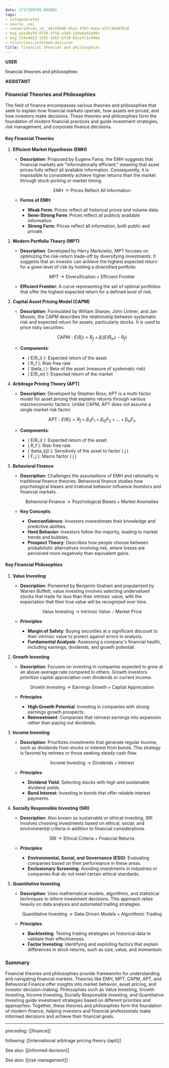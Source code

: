 ```yaml
---
date: 1717268785.805001
tags:
- autogenerated
- source__oai
- conversation_id__44c599d0-b5a1-4f63-beba-a5fc36d87619
- msg_aaa28af9-9710-4f56-a3dd-234a0a65a99c
- msg_334e4023-1265-4265-bf38-02cefc1c499a
- colorclass/informed-decision
title: financial theories and philosophies
---
```


**USER**

financial theories and philosophies


**ASSISTANT**

### Financial Theories and Philosophies

The field of finance encompasses various theories and philosophies that seek to explain how financial markets operate, how assets are priced, and how investors make decisions. These theories and philosophies form the foundation of modern financial practices and guide investment strategies, risk management, and corporate finance decisions.

#### Key Financial Theories

1. **Efficient Market Hypothesis (EMH)**
   - **Description**: Proposed by Eugene Fama, the EMH suggests that financial markets are "informationally efficient," meaning that asset prices fully reflect all available information. Consequently, it is impossible to consistently achieve higher returns than the market through stock-picking or market timing.
   
     $$ \text{EMH} \longrightarrow \text{Prices Reflect All Information} $$
   
   - **Forms of EMH**:
     - **Weak Form**: Prices reflect all historical prices and volume data.
     - **Semi-Strong Form**: Prices reflect all publicly available information.
     - **Strong Form**: Prices reflect all information, both public and private.

2. **Modern Portfolio Theory (MPT)**
   - **Description**: Developed by Harry Markowitz, MPT focuses on optimizing the risk-return trade-off by diversifying investments. It suggests that an investor can achieve the highest expected return for a given level of risk by holding a diversified portfolio.
   
     $$ \text{MPT} \longrightarrow \text{Diversification} + \text{Efficient Frontier} $$
   
   - **Efficient Frontier**: A curve representing the set of optimal portfolios that offer the highest expected return for a defined level of risk.

3. **Capital Asset Pricing Model (CAPM)**
   - **Description**: Formulated by William Sharpe, John Lintner, and Jan Mossin, the CAPM describes the relationship between systematic risk and expected return for assets, particularly stocks. It is used to price risky securities.
   
     $$ \text{CAPM} : E(R_i) = R_f + \beta_i (E(R_m) - R_f) $$
   
   - **Components**:
     - \( E(R_i) \): Expected return of the asset
     - \( R_f \): Risk-free rate
     - \( \beta_i \): Beta of the asset (measure of systematic risk)
     - \( E(R_m) \): Expected return of the market

4. **Arbitrage Pricing Theory (APT)**
   - **Description**: Developed by Stephen Ross, APT is a multi-factor model for asset pricing that explains returns through various macroeconomic factors. Unlike CAPM, APT does not assume a single market risk factor.
   
     $$ \text{APT} : E(R_i) = R_f + \beta_{i1}F_1 + \beta_{i2}F_2 + ... + \beta_{in}F_n $$
   
   - **Components**:
     - \( E(R_i) \): Expected return of the asset
     - \( R_f \): Risk-free rate
     - \( \beta_{ij} \): Sensitivity of the asset to factor \( j \)
     - \( F_j \): Macro factor \( j \)

5. **Behavioral Finance**
   - **Description**: Challenges the assumptions of EMH and rationality in traditional finance theories. Behavioral finance studies how psychological biases and irrational behavior influence investors and financial markets.
   
     $$ \text{Behavioral Finance} \longrightarrow \text{Psychological Biases} + \text{Market Anomalies} $$
   
   - **Key Concepts**:
     - **Overconfidence**: Investors overestimate their knowledge and predictive abilities.
     - **Herd Behavior**: Investors follow the majority, leading to market trends and bubbles.
     - **Prospect Theory**: Describes how people choose between probabilistic alternatives involving risk, where losses are perceived more negatively than equivalent gains.

#### Key Financial Philosophies

1. **Value Investing**
   - **Description**: Pioneered by Benjamin Graham and popularized by Warren Buffett, value investing involves selecting undervalued stocks that trade for less than their intrinsic value, with the expectation that their true value will be recognized over time.
   
     $$ \text{Value Investing} \longrightarrow \text{Intrinsic Value} - \text{Market Price} $$

   - **Principles**:
     - **Margin of Safety**: Buying securities at a significant discount to their intrinsic value to protect against errors in analysis.
     - **Fundamental Analysis**: Assessing a company's financial health, including earnings, dividends, and growth potential.

2. **Growth Investing**
   - **Description**: Focuses on investing in companies expected to grow at an above-average rate compared to others. Growth investors prioritize capital appreciation over dividends or current income.
   
     $$ \text{Growth Investing} \longrightarrow \text{Earnings Growth} + \text{Capital Appreciation} $$

   - **Principles**:
     - **High Growth Potential**: Investing in companies with strong earnings growth prospects.
     - **Reinvestment**: Companies that reinvest earnings into expansion rather than paying out dividends.

3. **Income Investing**
   - **Description**: Prioritizes investments that generate regular income, such as dividends from stocks or interest from bonds. This strategy is favored by retirees or those seeking steady cash flow.
   
     $$ \text{Income Investing} \longrightarrow \text{Dividends} + \text{Interest} $$

   - **Principles**:
     - **Dividend Yield**: Selecting stocks with high and sustainable dividend yields.
     - **Bond Interest**: Investing in bonds that offer reliable interest payments.

4. **Socially Responsible Investing (SRI)**
   - **Description**: Also known as sustainable or ethical investing, SRI involves choosing investments based on ethical, social, and environmental criteria in addition to financial considerations.
   
     $$ \text{SRI} \longrightarrow \text{Ethical Criteria} + \text{Financial Returns} $$

   - **Principles**:
     - **Environmental, Social, and Governance (ESG)**: Evaluating companies based on their performance in these areas.
     - **Exclusionary Screening**: Avoiding investments in industries or companies that do not meet certain ethical standards.

5. **Quantitative Investing**
   - **Description**: Uses mathematical models, algorithms, and statistical techniques to inform investment decisions. This approach relies heavily on data analysis and automated trading strategies.
   
     $$ \text{Quantitative Investing} \longrightarrow \text{Data-Driven Models} + \text{Algorithmic Trading} $$

   - **Principles**:
     - **Backtesting**: Testing trading strategies on historical data to validate their effectiveness.
     - **Factor Investing**: Identifying and exploiting factors that explain differences in stock returns, such as size, value, and momentum.

### Summary

Financial theories and philosophies provide frameworks for understanding and navigating financial markets. Theories like EMH, MPT, CAPM, APT, and Behavioral Finance offer insights into market behavior, asset pricing, and investor decision-making. Philosophies such as Value Investing, Growth Investing, Income Investing, Socially Responsible Investing, and Quantitative Investing guide investment strategies based on different priorities and approaches. Together, these theories and philosophies form the foundation of modern finance, helping investors and financial professionals make informed decisions and achieve their financial goals.


---

preceding: [[finance]]  


following: [[international arbitrage pricing theory (iapt)]]

See also: [[informed decision]]


See also: [[risk management]]